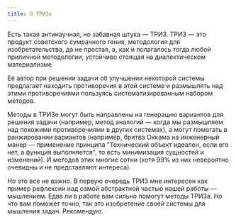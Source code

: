 ```yaml
---
title: О ТРИЗе
---
```


Есть такая антинаучная, но забавная штука — ТРИЗ. ТРИЗ — это продукт советского сумрачного гения, методология для изобретательства, да не простая, а, как и полагалось тогда любой приличной методологии, устойчиво стоящая на диалектическом материализме. 

Её автор при решении задачи об улучшении некоторой системы предлагает находить противоречия в этой системе и размышлять над этими противоречиями пользуясь систематизированным набором методов. 

Методы в ТРИЗе могут быть направлены на генерацию вариантов для решения задачи (например, метод аналогий — когда мы размышляем над похожими противоречиями в других системах), а могут помогать в ранжировании вариантов (например, бритва Оккама на инженерный манер — применение принципа "Технический объект идеален, если его нет, а функция выполняется", то есть минимизация сущностей и изменений). И методов этих многие сотни (хотя 99% из них невероятно очевидны и не представляют интереса).

Но это все не важно. В первую очередь ТРИЗ мне интересен как пример рефлексии над самой абстрактной частью нашей работы — мышлением. Едва ли в работе вам сильно помогут методы ТРИЗа. Но что вам поможет точно, так это изобретение своей системы для мышления задач. Рекомендую.